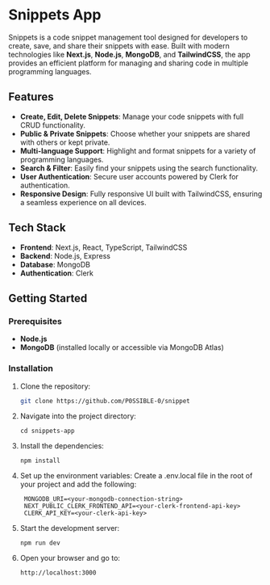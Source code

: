 # Snippets App

Snippets is a code snippet management tool designed for developers to create, save, and share their snippets with ease. Built with modern technologies like **Next.js**, **Node.js**, **MongoDB**, and **TailwindCSS**, the app provides an efficient platform for managing and sharing code in multiple programming languages.

## Features

- **Create, Edit, Delete Snippets**: Manage your code snippets with full CRUD functionality.
- **Public & Private Snippets**: Choose whether your snippets are shared with others or kept private.
- **Multi-language Support**: Highlight and format snippets for a variety of programming languages.
- **Search & Filter**: Easily find your snippets using the search functionality.
- **User Authentication**: Secure user accounts powered by Clerk for authentication.
- **Responsive Design**: Fully responsive UI built with TailwindCSS, ensuring a seamless experience on all devices.

## Tech Stack

- **Frontend**: Next.js, React, TypeScript, TailwindCSS
- **Backend**: Node.js, Express
- **Database**: MongoDB
- **Authentication**: Clerk

## Getting Started

### Prerequisites

- **Node.js**
- **MongoDB** (installed locally or accessible via MongoDB Atlas)

### Installation

1. Clone the repository:

   ```bash
   git clone https://github.com/P0SSIBLE-0/snippet

2. Navigate into the project directory:
   ```
   cd snippets-app
3. Install the dependencies:
   ```
   npm install
4. Set up the environment variables:
   Create a .env.local file in the root of your project and add the following:
   ```
    MONGODB_URI=<your-mongodb-connection-string>
    NEXT_PUBLIC_CLERK_FRONTEND_API=<your-clerk-frontend-api-key>
    CLERK_API_KEY=<your-clerk-api-key>
   ```
5. Start the development server:
   ```
   npm run dev
6. Open your browser and go to:
   ```
   http://localhost:3000
